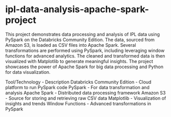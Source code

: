 # ipl-data-analysis-apache-spark-project

This project demonstrates data processing and analysis of IPL data using PySpark on the Databricks Community Edition. The data, sourced from Amazon S3, is loaded as CSV files into Apache Spark. Several transformations are performed using PySpark, including leveraging window functions for advanced analytics. The cleaned and transformed data is then visualized with Matplotlib to generate meaningful insights. The project showcases the power of Apache Spark for big data processing and Python for data visualization.

Tool/Technology -	Description
Databricks Community Edition -	Cloud platform to run PySpark code
PySpark -	For data transformation and analysis
Apache Spark -	Distributed data processing framework
Amazon S3	- Source for storing and retrieving raw CSV data
Matplotlib -	Visualization of insights and trends
Window Functions -	Advanced transformations in PySpark



